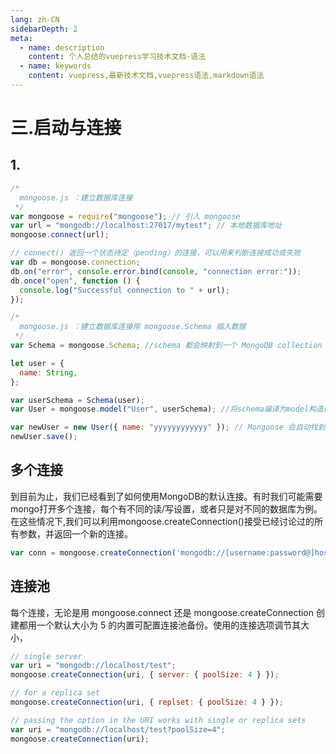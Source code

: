 ```yaml
---
lang: zh-CN
sidebarDepth: 2
meta:
  - name: description
    content: 个人总结的vuepress学习技术文档-语法
  - name: keywords
    content: vuepress,最新技术文档,vuepress语法,markdown语法
---
```


# 三.启动与连接

## 1.

```js
/* 
  mongoose.js ：建立数据库连接
 */
var mongoose = require("mongoose"); // 引入 mongoose
var url = "mongodb://localhost:27017/mytest"; // 本地数据库地址
mongoose.connect(url);

// connect() 返回一个状态待定（pending）的连接，可以用来判断连接成功或失败
var db = mongoose.connection;
db.on("error", console.error.bind(console, "connection error:"));
db.once("open", function () {
  console.log("Successful connection to " + url);
});
```

```js
/*
  mongoose.js ：建立数据库连接用 mongoose.Schema 插入数据
 */
var Schema = mongoose.Schema; //schema 都会映射到一个 MongoDB collection

let user = {
  name: String,
};

var userSchema = Schema(user);
var User = mongoose.model("User", userSchema); //将schema编译为model构造函数

var newUser = new User({ name: "yyyyyyyyyyyy" }); // Mongoose 会自动找到名称是 model 名字复数形式的 collection
newUser.save();
```
## 多个连接
到目前为止，我们已经看到了如何使用MongoDB的默认连接。有时我们可能需要mongo打开多个连接，每个有不同的读/写设置，或者只是对不同的数据库为例。在这些情况下,我们可以利用mongoose.createConnection()接受已经讨论过的所有参数，并返回一个新的连接。

```js
var conn = mongoose.createConnection('mongodb://[username:password@]host1[:port1][,host2[:port2],...[,hostN[:portN]]][/[database][?options]
```
## 连接池

每个连接，无论是用 mongoose.connect 还是 mongoose.createConnection 创建都用一个默认大小为 5 的内置可配置连接池备份。使用的连接选项调节其大小，

```js
// single server
var uri = "mongodb://localhost/test";
mongoose.createConnection(uri, { server: { poolSize: 4 } });

// for a replica set
mongoose.createConnection(uri, { replset: { poolSize: 4 } });

// passing the option in the URI works with single or replica sets
var uri = "mongodb://localhost/test?poolSize=4";
mongoose.createConnection(uri);
```
